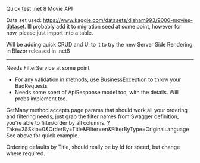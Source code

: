 Quick test .net 8 Movie API

Data set used: https://www.kaggle.com/datasets/disham993/9000-movies-dataset. 
Ill probably add it to migration seed at some point, however for now, please just import into a table. 

Will be adding quick CRUD and UI to it to try the new Server Side Rendering in Blazor released in .net8


---
Needs FilterService at some point.
- For any validation in methods, use BusinessException to throw your BadRequests
- Needs some soert of ApiResponse model too, with the details. Will probs implement too.


GetMany method accepts page params that should work all your ordering and filtering needs, just grab the filter names from Swagger definition, you're able to filter/order by all columns.
?Take=2&Skip=0&OrderBy=Title&Filter=en&FilterByType=OriginalLanguage
See above for quick example.

Ordering defaults by Title, should really be by Id for speed, but change where required.
